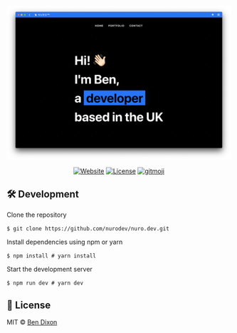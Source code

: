 <div align="center">

<a target="_blank" href="https://nuro.dev">
    <img alt='Website' src=".github/assets/screenshot.png" />
</a>

[![Website](https://img.shields.io/badge/%20%F0%9F%8F%A1%20website-0072ff.svg?longCache=true&style=for-the-badge)](https://nuro.dev) 
[![License](https://img.shields.io/badge/-mit-red.svg?longCache=true&style=for-the-badge)](http://www.gnu.org/licenses/) 
[![gitmoji](https://img.shields.io/badge/-%20%F0%9F%98%9C%20%F0%9F%98%8D-FFDD67.svg?longCache=true&style=for-the-badge)](https://gitmoji.carloscuesta.me/)

</div>

## 🛠 Development

Clone the repository
```shell
$ git clone https://github.com/nurodev/nuro.dev.git
```

Install dependencies using npm or yarn
```shell
$ npm install # yarn install 
```

Start the development server
```shell
$ npm run dev # yarn dev
```

## 📄 License

MIT © [Ben Dixon](https://github.com/nurodev/nuro.sh/blob/master/LICENSE)
